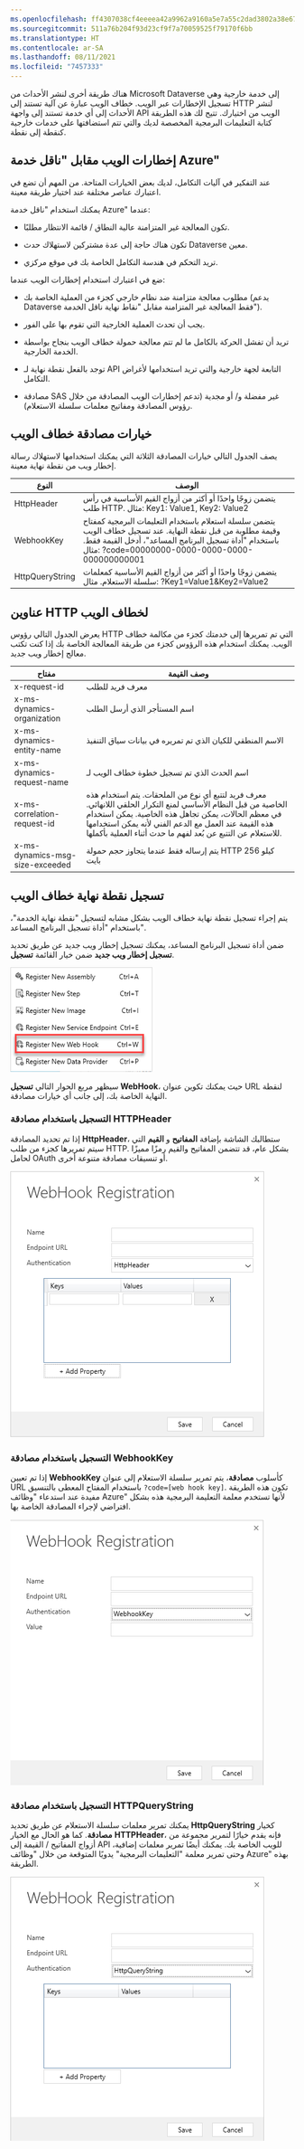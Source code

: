 ```yaml
---
ms.openlocfilehash: ff4307038cf4eeeea42a9962a9160a5e7a55c2dad3802a38e67ce5aed93b239c
ms.sourcegitcommit: 511a76b204f93d23cf9f7a70059525f79170f6bb
ms.translationtype: HT
ms.contentlocale: ar-SA
ms.lasthandoff: 08/11/2021
ms.locfileid: "7457333"
---
```

هناك طريقة أخرى لنشر الأحداث من Microsoft Dataverse إلى خدمة خارجية وهي تسجيل الإخطارات عبر الويب. خطاف الويب عبارة عن آلية تستند إلى HTTP لنشر الأحداث إلى أي خدمة تستند إلى واجهة API الويب من اختيارك. تتيح لك هذه الطريقة كتابة التعليمات البرمجية المخصصة لديك والتي تتم استضافتها على خدمات خارجية كنقطة إلى نقطة.

## <a name="webhooks-vs-azure-service-bus"></a>إخطارات الويب مقابل "ناقل خدمة Azure"

عند التفكير في آليات التكامل، لديك بعض الخيارات المتاحة. من المهم أن تضع في اعتبارك عناصر مختلفة عند اختيار طريقة معينة.

يمكنك استخدام "ناقل خدمة Azure" عندما:

-   تكون المعالجة غير المتزامنة عالية النطاق / قائمة الانتظار مطلبًا.

-   تكون هناك حاجة إلى عدة مشتركين لاستهلاك حدث Dataverse معين.

-   تريد التحكم في هندسة التكامل الخاصة بك في موقع مركزي.

ضع في اعتبارك استخدام إخطارات الويب عندما:

-   مطلوب معالجة متزامنة ضد نظام خارجي كجزء من العملية الخاصة بك (يدعم Dataverse فقط المعالجة غير المتزامنة مقابل "نقاط نهاية ناقل الخدمة").

-   يجب أن تحدث العملية الخارجية التي تقوم بها على الفور.

-   تريد أن تفشل الحركة بالكامل ما لم تتم معالجة حمولة خطاف الويب بنجاح بواسطة الخدمة الخارجية.

-   توجد بالفعل نقطة نهاية لـ API التابعة لجهة خارجية والتي تريد استخدامها لأغراض التكامل.

-   مصادقة SAS غير مفضلة و/ أو مجدية (تدعم إخطارات الويب المصادقة من خلال رؤوس المصادقة ومفاتيح معلمات سلسلة الاستعلام).

## <a name="webhook-authentication-options"></a>خيارات مصادقة خطاف الويب 

يصف الجدول التالي خيارات المصادقة الثلاثة التي يمكنك استخدامها لاستهلاك رسالة إخطار ويب من نقطة نهاية معينة.

| النوع            | الوصف                                                                                                                                                                                                                      |
|-----------------|----------------------------------------------------------------------------------------------------------------------------------------------------------------------------------------------------------------------------------|
| HttpHeader      | يتضمن زوجًا واحدًا أو أكثر من أزواج القيم الأساسية في رأس طلب HTTP. مثال: Key1: Value1, Key2: Value2                                                                                                                     |
| WebhookKey      | يتضمن سلسلة استعلام باستخدام التعليمات البرمجية كمفتاح وقيمة مطلوبة من قبل نقطة النهاية. عند تسجيل خطاف الويب باستخدام "أداة تسجيل البرنامج المساعد"، أدخل القيمة فقط. مثال: ?code=00000000-0000-0000-0000-000000000001 |
| HttpQueryString | يتضمن زوجًا واحدًا أو أكثر من أزواج القيم الأساسية كمعلمات سلسلة الاستعلام. مثال: ?Key1=Value1&Key2=Value2                                                                                                                               |

## <a name="webhook-http-headers"></a>عناوين HTTP لخطاف الويب

يعرض الجدول التالي رؤوس HTTP التي تم تمريرها إلى خدمتك كجزء من مكالمة خطاف الويب. يمكنك استخدام هذه الرؤوس كجزء من طريقة المعالجة الخاصة بك إذا كنت تكتب معالج إخطار ويب جديد.

| مفتاح                             | وصف القيمة                                                                                                                                                                                                                                                                                                                    |
|---------------------------------|--------------------------------------------------------------------------------------------------------------------------------------------------------------------------------------------------------------------------------------------------------------------------------------------------------------------------------------|
| x-request-id                    | معرف فريد للطلب                                                                                                                                                                                                                                                                                                  |
| x-ms-dynamics-organization      | اسم المستأجر الذي أرسل الطلب                                                                                                                                                                                                                                                                                           |
| x-ms-dynamics-entity-name       | الاسم المنطقي للكيان الذي تم تمريره في بيانات سياق التنفيذ                                                                                                                                                                                                                                                                 |
| x-ms-dynamics-request-name      | اسم الحدث الذي تم تسجيل خطوة خطاف الويب لـ                                                                                                                                                                                                                                                                      |
| x-ms-correlation-request-id     | معرف فريد لتتبع أي نوع من الملحقات. يتم استخدام هذه الخاصية من قبل النظام الأساسي لمنع التكرار الحلقي اللانهائي. في معظم الحالات، يمكن تجاهل هذه الخاصية. يمكن استخدام هذه القيمة عند العمل مع الدعم الفني لأنه يمكن استخدامها للاستعلام عن التتبع عن بُعد لفهم ما حدث أثناء العملية بأكملها. |
| x-ms-dynamics-msg-size-exceeded | يتم إرساله فقط عندما يتجاوز حجم حمولة HTTP 256 كيلو بايت                                                                                                                                                                                                                                                                              |

## <a name="register-a-webhook-endpoint"></a>تسجيل نقطة نهاية خطاف الويب

يتم إجراء تسجيل نقطة نهاية خطاف الويب بشكل مشابه لتسجيل "نقطة نهاية الخدمة"، باستخدام "أداة تسجيل البرنامج المساعد".

ضمن أداة تسجيل البرنامج المساعد، يمكنك تسجيل إخطار ويب جديد عن طريق تحديد **تسجيل إخطار ويب جديد** ضمن خيار القائمة **تسجيل**.

![لقطة شاشة للخيار "تسجيل إخطار ويب جديد".](../media/unit4-image1.png)

سيظهر مربع الحوار التالي **تسجيل WebHook**، حيث يمكنك تكوين عنوان URL لنقطة النهاية الخاصة بك، إلى جانب أي خيارات مصادقة.

### <a name="register-with-httpheader-authentication"></a>التسجيل باستخدام مصادقة HTTPHeader

إذا تم تحديد المصادقة **HttpHeader**، ستطالبك الشاشة بإضافة **المفاتيح** و **القيم** التي سيتم تمريرها كجزء من طلب HTTP.
بشكل عام، قد تتضمن المفاتيح والقيم رمزًا مميزًا لحامل OAuth أو تنسيقات مصادقة متنوعة أخرى.

![لقطة شاشة للزر "تسجيل WebHook + خاصية الإضافة".](../media/unit4-image2.png)

### <a name="register-with-webhookkey-authentication"></a>التسجيل باستخدام مصادقة WebhookKey

إذا تم تعيين **WebhookKey** كأسلوب **مصادقة**، يتم تمرير سلسلة الاستعلام إلى عنوان URL باستخدام المفتاح المعطى بالتنسيق ```?code=[web hook key]```.  تكون هذه الطريقة مفيدة عند استدعاء "وظائف Azure" لأنها تستخدم معلمة التعليمة البرمجية هذه بشكل افتراضي لإجراء المصادقة الخاصة بها.

![لقطة شاشة لتعيين WebhookKey كمصادقة.](../media/unit4-image3.png)

### <a name="register-with-httpquerystring-authentication"></a>التسجيل باستخدام مصادقة HTTPQueryString

يمكنك تمرير معلمات سلسلة الاستعلام عن طريق تحديد **HttpQueryString** كخيار **مصادقة**. كما هو الحال مع الخيار **HTTPHeader**، فإنه يقدم خيارًا لتمرير مجموعة من أزواج المفاتيح / القيمة إلى API للويب الخاصة بك.
يمكنك أيضًا تمرير معلمات إضافية، وحتى تمرير معلمة "التعليمات البرمجية" يدويًا المتوقعة من خلال "وظائف Azure" بهذه الطريقة.

![لقطة شاشة لتعيين HTTPQueryString كمصادقة.](../media/unit4-image4.png)

